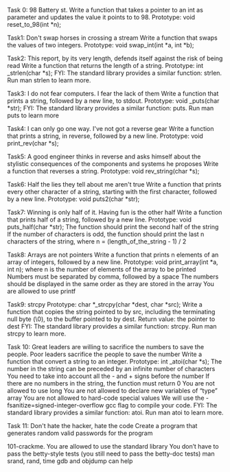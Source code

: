 Task 0: 98 Battery st.
Write a function that takes a pointer to an int as parameter and updates the value it points to to 98.
Prototype: void reset_to_98(int *n);

Task1: Don't swap horses in crossing a stream
Write a function that swaps the values of two integers.
Prototype: void swap_int(int *a, int *b);

Task2: This report, by its very length, defends itself against the risk of being read
Write a function that returns the length of a string.
Prototype: int _strlen(char *s); FYI: The standard library provides a similar function: strlen. Run man strlen to learn more.

Task3: I do not fear computers. I fear the lack of them
Write a function that prints a string, followed by a new line, to stdout.
Prototype: void _puts(char *str); FYI: The standard library provides a similar function: puts. Run man puts to learn more

Task4: I can only go one way. I've not got a reverse gear
Write a function that prints a string, in reverse, followed by a new line.
Prototype: void print_rev(char *s);

Task5: A good engineer thinks in reverse and asks himself about the stylistic consequences of the components and systems he proposes
Write a function that reverses a string.
Prototype: void rev_string(char *s);

Task6: Half the lies they tell about me aren't true
Write a function that prints every other character of a string, starting with the first character, followed by a new line.
Prototype: void puts2(char *str);

Task7: Winning is only half of it. Having fun is the other half
Write a function that prints half of a string, followed by a new line.
Prototype: void puts_half(char *str); The function should print the second half of the string If the number of characters is odd, the function should print the last n characters of the string, where n = (length_of_the_string - 1) / 2

Task8: Arrays are not pointers
Write a function that prints n elements of an array of integers, followed by a new line.
Prototype: void print_array(int *a, int n); where n is the number of elements of the array to be printed Numbers must be separated by comma, followed by a space The numbers should be displayed in the same order as they are stored in the array You are allowed to use printf

Task9: strcpy
Prototype: char *_strcpy(char *dest, char *src); Write a function that copies the string pointed to by src, including the terminating null byte (\0), to the buffer pointed to by dest.
Return value: the pointer to dest FYI: The standard library provides a similar function: strcpy. Run man strcpy to learn more.

Task 10: Great leaders are willing to sacrifice the numbers to save the people. Poor leaders sacrifice the people to save the number Write a function that convert a string to an integer.
Prototype: int _atoi(char *s); The number in the string can be preceded by an infinite number of characters You need to take into account all the - and + signs before the number If there are no numbers in the string, the function must return 0 You are not allowed to use long You are not allowed to declare new variables of “type” array You are not allowed to hard-code special values We will use the -fsanitize=signed-integer-overflow gcc flag to compile your code. FYI: The standard library provides a similar function: atoi. Run man atoi to learn more.

Task 11: Don't hate the hacker, hate the code
Create a program that generates random valid passwords for the program

101-crackme.
You are allowed to use the standard library You don’t have to pass the betty-style tests (you still need to pass the betty-doc tests) man srand, rand, time gdb and objdump can help
